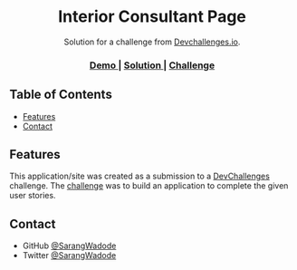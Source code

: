<!-- Please update value in the {}  -->

<h1 align="center">Interior Consultant Page</h1>

<div align="center">
   Solution for a challenge from  <a href="http://devchallenges.io" target="_blank">Devchallenges.io</a>.
</div>

<div align="center">
  <h3>
    <a href="https://sarangwadode.github.io/devchallenges-responsive/Interior-Consultant-Page/">
      Demo
    </a>
    <span> | </span>
    <a href="https://github.com/SarangWadode/devchallenges-responsive/tree/main/Interior-Consultant-Page">
      Solution
    </a>
    <span> | </span>
    <a href="https://devchallenges.io/challenges/Jymh2b2FyebRTUljkNcb">
      Challenge
    </a>
  </h3>
</div>

<!-- TABLE OF CONTENTS -->

## Table of Contents

- [Features](#features)
- [Contact](#contact)



## Features

<!-- List the features of your application or follow the template. Don't share the figma file here :) -->

This application/site was created as a submission to a [DevChallenges](https://devchallenges.io/challenges) challenge. The [challenge](https://devchallenges.io/challenges/Jymh2b2FyebRTUljkNcb) was to build an application to complete the given user stories.


## Contact

- GitHub [@SarangWadode](https://github.com/SarangWadode)
- Twitter [@SarangWadode](https://twitter.com/SarangWadode)
